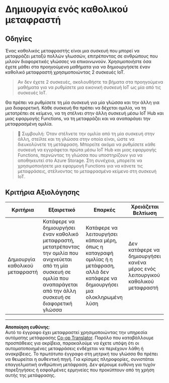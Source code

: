 <!--
CO_OP_TRANSLATOR_METADATA:
{
  "original_hash": "701f4a4466f9309b6e1d863077df0c06",
  "translation_date": "2025-08-27T20:45:46+00:00",
  "source_file": "6-consumer/lessons/4-multiple-language-support/assignment.md",
  "language_code": "el"
}
-->
# Δημιουργία ενός καθολικού μεταφραστή

## Οδηγίες

Ένας καθολικός μεταφραστής είναι μια συσκευή που μπορεί να μεταφράζει μεταξύ πολλών γλωσσών, επιτρέποντας σε ανθρώπους που μιλούν διαφορετικές γλώσσες να επικοινωνούν. Χρησιμοποιήστε όσα έχετε μάθει στα προηγούμενα μαθήματα για να δημιουργήσετε έναν καθολικό μεταφραστή χρησιμοποιώντας 2 συσκευές IoT.

> Αν δεν έχετε 2 συσκευές, ακολουθήστε τα βήματα στα προηγούμενα μαθήματα για να ρυθμίσετε μια εικονική συσκευή IoT ως μία από τις συσκευές IoT.

Θα πρέπει να ρυθμίσετε τη μία συσκευή για μία γλώσσα και την άλλη για μια διαφορετική. Κάθε συσκευή θα πρέπει να δέχεται ομιλία, να τη μετατρέπει σε κείμενο, να τη στέλνει στην άλλη συσκευή μέσω IoT Hub και μιας εφαρμογής Functions, να τη μεταφράζει και να αναπαράγει την μεταφρασμένη ομιλία.

> 💁 Συμβουλή: Όταν στέλνετε την ομιλία από τη μία συσκευή στην άλλη, στείλτε και τη γλώσσα στην οποία είναι, ώστε να διευκολύνετε τη μετάφραση. Μπορείτε ακόμα να ρυθμίσετε κάθε συσκευή να εγγράφεται πρώτα μέσω IoT Hub και μιας εφαρμογής Functions, περνώντας τη γλώσσα που υποστηρίζουν για να αποθηκευτεί στο Azure Storage. Στη συνέχεια, μπορείτε να χρησιμοποιήσετε μια εφαρμογή Functions για να κάνετε τις μεταφράσεις, στέλνοντας το μεταφρασμένο κείμενο στη συσκευή IoT.

## Κριτήρια Αξιολόγησης

| Κριτήρια | Εξαιρετικό | Επαρκές | Χρειάζεται Βελτίωση |
| -------- | ---------- | -------- | ------------------- |
| Δημιουργία καθολικού μεταφραστή | Κατάφερε να δημιουργήσει έναν καθολικό μεταφραστή, μετατρέποντας την ομιλία που ανιχνεύεται από τη μία συσκευή σε ομιλία που αναπαράγεται από την άλλη συσκευή σε διαφορετική γλώσσα | Κατάφερε να λειτουργήσει κάποια μέρη, όπως η καταγραφή ομιλίας ή η μετάφραση, αλλά δεν κατάφερε να δημιουργήσει μια ολοκληρωμένη λύση | Δεν κατάφερε να δημιουργήσει κανένα μέρος ενός λειτουργικού καθολικού μεταφραστή |

---

**Αποποίηση ευθύνης**:  
Αυτό το έγγραφο έχει μεταφραστεί χρησιμοποιώντας την υπηρεσία αυτόματης μετάφρασης [Co-op Translator](https://github.com/Azure/co-op-translator). Παρόλο που καταβάλλουμε προσπάθειες για ακρίβεια, παρακαλούμε να έχετε υπόψη ότι οι αυτοματοποιημένες μεταφράσεις ενδέχεται να περιέχουν λάθη ή ανακρίβειες. Το πρωτότυπο έγγραφο στη μητρική του γλώσσα θα πρέπει να θεωρείται η αυθεντική πηγή. Για κρίσιμες πληροφορίες, συνιστάται επαγγελματική ανθρώπινη μετάφραση. Δεν φέρουμε ευθύνη για τυχόν παρεξηγήσεις ή εσφαλμένες ερμηνείες που προκύπτουν από τη χρήση αυτής της μετάφρασης.